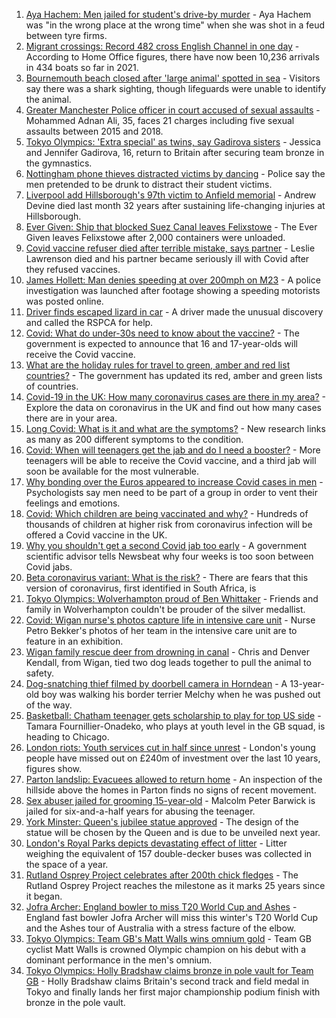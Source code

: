 1. [Aya Hachem: Men jailed for student's drive-by murder](https://www.bbc.co.uk/news/uk-england-lancashire-58087826) - Aya Hachem was "in the wrong place at the wrong time" when she was shot in a feud between tyre firms.
2. [Migrant crossings: Record 482 cross English Channel in one day](https://www.bbc.co.uk/news/uk-england-kent-58100694) - According to Home Office figures, there have now been 10,236 arrivals in 434 boats so far in 2021.
3. [Bournemouth beach closed after 'large animal' spotted in sea](https://www.bbc.co.uk/news/uk-england-dorset-58090890) - Visitors say there was a shark sighting, though lifeguards were unable to identify the animal.
4. [Greater Manchester Police officer in court accused of sexual assaults](https://www.bbc.co.uk/news/uk-england-manchester-58102258) - Mohammed Adnan Ali, 35, faces 21 charges including five sexual assaults between 2015 and 2018.
5. [Tokyo Olympics: 'Extra special' as twins, say Gadirova sisters](https://www.bbc.co.uk/news/uk-england-beds-bucks-herts-58101556) - Jessica and Jennifer Gadirova, 16, return to Britain after securing team bronze in the gymnastics.
6. [Nottingham phone thieves distracted victims by dancing](https://www.bbc.co.uk/news/uk-england-nottinghamshire-58103794) - Police say the men pretended to be drunk to distract their student victims.
7. [Liverpool add Hillsborough's 97th victim to Anfield memorial](https://www.bbc.co.uk/news/uk-england-merseyside-58099651) - Andrew Devine died last month 32 years after sustaining life-changing injuries at Hillsborough.
8. [Ever Given: Ship that blocked Suez Canal leaves Felixstowe](https://www.bbc.co.uk/news/uk-england-suffolk-58100664) - The Ever Given leaves Felixstowe after 2,000 containers were unloaded.
9. [Covid vaccine refuser died after terrible mistake, says partner](https://www.bbc.co.uk/news/uk-england-dorset-58080116) - Leslie Lawrenson died and his partner became seriously ill with Covid after they refused vaccines.
10. [James Hollett: Man denies speeding at over 200mph on M23](https://www.bbc.co.uk/news/uk-england-sussex-58088825) - A police investigation was launched after footage showing a speeding motorists was posted online.
11. [Driver finds escaped lizard in car](https://www.bbc.co.uk/news/uk-england-devon-58099796) - A driver made the unusual discovery and called the RSPCA for help.
12. [Covid: What do under-30s need to know about the vaccine?](https://www.bbc.co.uk/news/health-57273875) - The government is expected to announce that 16 and 17-year-olds will receive the Covid vaccine.
13. [What are the holiday rules for travel to green, amber and red list countries?](https://www.bbc.co.uk/news/explainers-52544307) - The government has updated its red, amber and green lists of countries.
14. [Covid-19 in the UK: How many coronavirus cases are there in my area?](https://www.bbc.co.uk/news/uk-51768274) - Explore the data on coronavirus in the UK and find out how many cases there are in your area.
15. [Long Covid: What is it and what are the symptoms?](https://www.bbc.co.uk/news/health-57833394) - New research links as many as 200 different symptoms to the condition.
16. [Covid: When will teenagers get the jab and do I need a booster?](https://www.bbc.co.uk/news/health-55045639) - More teenagers will be able to receive the Covid vaccine, and a third jab will soon be available for the most vulnerable.
17. [Why bonding over the Euros appeared to increase Covid cases in men](https://www.bbc.co.uk/news/health-58015593) - Psychologists say men need to be part of a group in order to vent their feelings and emotions.
18. [Covid: Which children are being vaccinated and why?](https://www.bbc.co.uk/news/health-57888429) - Hundreds of thousands of children at higher risk from coronavirus infection will be offered a Covid vaccine in the UK.
19. [Why you shouldn't get a second Covid jab too early](https://www.bbc.co.uk/news/newsbeat-57682233) - A government scientific advisor tells Newsbeat why four weeks is too soon between Covid jabs.
20. [Beta coronavirus variant: What is the risk?](https://www.bbc.co.uk/news/health-55534727) - There are fears that this version of coronavirus, first identified in South Africa, is
21. [Tokyo Olympics: Wolverhampton proud of Ben Whittaker](https://www.bbc.co.uk/news/uk-england-birmingham-58094358) - Friends and family in Wolverhampton couldn't be prouder of the silver medallist.
22. [Covid: Wigan nurse's photos capture life in intensive care unit](https://www.bbc.co.uk/news/uk-england-manchester-58091299) - Nurse Petro Bekker's photos of her team in the intensive care unit are to feature in an exhibition.
23. [Wigan family rescue deer from drowning in canal](https://www.bbc.co.uk/news/uk-england-manchester-58080726) - Chris and Denver Kendall, from Wigan, tied two dog leads together to pull the animal to safety.
24. [Dog-snatching thief filmed by doorbell camera in Horndean](https://www.bbc.co.uk/news/uk-england-hampshire-58086838) - A 13-year-old boy was walking his border terrier Melchy when he was pushed out of the way.
25. [Basketball: Chatham teenager gets scholarship to play for top US side](https://www.bbc.co.uk/news/uk-england-kent-58074005) - Tamara Fournillier-Onadeko, who plays at youth level in the GB squad, is heading to Chicago.
26. [London riots: Youth services cut in half since unrest](https://www.bbc.co.uk/news/uk-england-london-58030259) - London's young people have missed out on £240m of investment over the last 10 years, figures show.
27. [Parton landslip: Evacuees allowed to return home](https://www.bbc.co.uk/news/uk-england-cumbria-58099737) - An inspection of the hillside above the homes in Parton finds no signs of recent movement.
28. [Sex abuser jailed for grooming 15-year-old](https://www.bbc.co.uk/news/uk-england-york-north-yorkshire-58098967) - Malcolm Peter Barwick is jailed for six-and-a-half years for abusing the teenager.
29. [York Minster: Queen's jubilee statue approved](https://www.bbc.co.uk/news/uk-england-york-north-yorkshire-58098977) - The design of the statue will be chosen by the Queen and is due to be unveiled next year.
30. [London's Royal Parks depicts devastating effect of litter](https://www.bbc.co.uk/news/uk-england-london-58098786) - Litter weighing the equivalent of 157 double-decker buses was collected in the space of a year.
31. [Rutland Osprey Project celebrates after 200th chick fledges](https://www.bbc.co.uk/news/uk-england-leicestershire-58090662) - The Rutland Osprey Project reaches the milestone as it marks 25 years since it began.
32. [Jofra Archer: England bowler to miss T20 World Cup and Ashes](https://www.bbc.co.uk/sport/cricket/58101797) - England fast bowler Jofra Archer will miss this winter's T20 World Cup and the Ashes tour of Australia with a stress facture of the elbow.
33. [Tokyo Olympics: Team GB's Matt Walls wins omnium gold](https://www.bbc.co.uk/sport/olympics/58098593) - Team GB cyclist Matt Walls is crowned Olympic champion on his debut with a dominant performance in the men's omnium.
34. [Tokyo Olympics: Holly Bradshaw claims bronze in pole vault for Team GB](https://www.bbc.co.uk/sport/olympics/58101897) - Holly Bradshaw claims Britain's second track and field medal in Tokyo and finally lands her first major championship podium finish with bronze in the pole vault.
